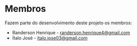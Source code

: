 # Membros

Fazem parte do desenvolvimento deste projeto os membros:

* Randerson Henrique - <randerson.henrique4@gmail.com>
* Ítalo José - <italo.jose03@gmail.com>

